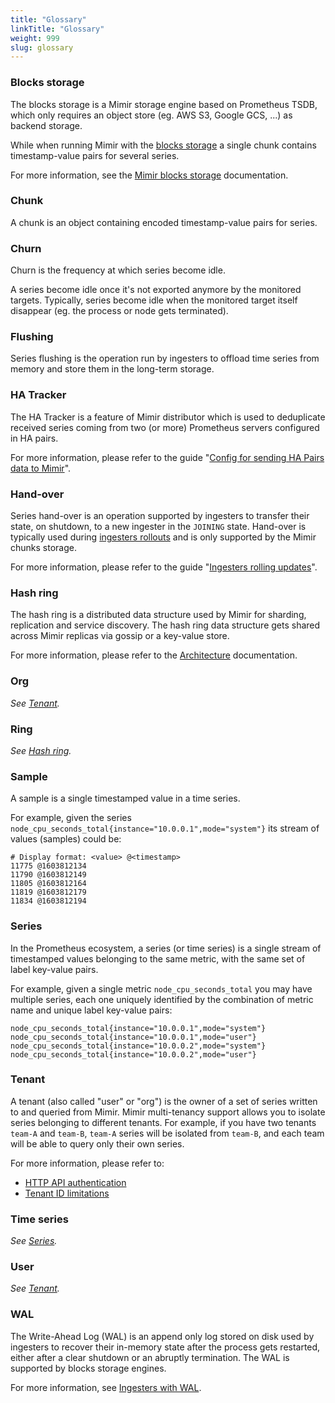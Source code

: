 ```yaml
---
title: "Glossary"
linkTitle: "Glossary"
weight: 999
slug: glossary
---
```


### Blocks storage

The blocks storage is a Mimir storage engine based on Prometheus TSDB, which only requires an object store (eg. AWS S3, Google GCS, ...) as backend storage.

While when running Mimir with the [blocks storage](#blocks-storage) a single chunk contains timestamp-value pairs for several series.

For more information, see the [Mimir blocks storage](../blocks-storage/_index.md) documentation.

### Chunk

A chunk is an object containing encoded timestamp-value pairs for series.

### Churn

Churn is the frequency at which series become idle.

A series become idle once it's not exported anymore by the monitored targets. Typically, series become idle when the monitored target itself disappear (eg. the process or node gets terminated).

### Flushing

Series flushing is the operation run by ingesters to offload time series from memory and store them in the long-term storage.

### HA Tracker

The HA Tracker is a feature of Mimir distributor which is used to deduplicate received series coming from two (or more) Prometheus servers configured in HA pairs.

For more information, please refer to the guide "[Config for sending HA Pairs data to Mimir](../guides/ha-pair-handling.md)".

### Hand-over

Series hand-over is an operation supported by ingesters to transfer their state, on shutdown, to a new ingester in the `JOINING` state. Hand-over is typically used during [ingesters rollouts](./ingesters-rolling-updates.md) and is only supported by the Mimir chunks storage.

For more information, please refer to the guide "[Ingesters rolling updates](./ingesters-rolling-updates.md)".

### Hash ring

The hash ring is a distributed data structure used by Mimir for sharding, replication and service discovery. The hash ring data structure gets shared across Mimir replicas via gossip or a key-value store.

For more information, please refer to the [Architecture](../architecture.md#the-hash-ring) documentation.

### Org

_See [Tenant](#tenant)._

### Ring

_See [Hash ring](#hash-ring)._

### Sample

A sample is a single timestamped value in a time series.

For example, given the series `node_cpu_seconds_total{instance="10.0.0.1",mode="system"}` its stream of values (samples) could be:

```
# Display format: <value> @<timestamp>
11775 @1603812134
11790 @1603812149
11805 @1603812164
11819 @1603812179
11834 @1603812194
```

### Series

In the Prometheus ecosystem, a series (or time series) is a single stream of timestamped values belonging to the same metric, with the same set of label key-value pairs.

For example, given a single metric `node_cpu_seconds_total` you may have multiple series, each one uniquely identified by the combination of metric name and unique label key-value pairs:

```
node_cpu_seconds_total{instance="10.0.0.1",mode="system"}
node_cpu_seconds_total{instance="10.0.0.1",mode="user"}
node_cpu_seconds_total{instance="10.0.0.2",mode="system"}
node_cpu_seconds_total{instance="10.0.0.2",mode="user"}
```

### Tenant

A tenant (also called "user" or "org") is the owner of a set of series written to and queried from Mimir. Mimir multi-tenancy support allows you to isolate series belonging to different tenants. For example, if you have two tenants `team-A` and `team-B`, `team-A` series will be isolated from `team-B`, and each team will be able to query only their own series.

For more information, please refer to:

- [HTTP API authentication](../api/_index.md#authentication)
- [Tenant ID limitations](./limitations.md#tenant-id-naming)

### Time series

_See [Series](#series)._

### User

_See [Tenant](#tenant)._

### WAL

The Write-Ahead Log (WAL) is an append only log stored on disk used by ingesters to recover their in-memory state after the process gets restarted, either after a clear shutdown or an abruptly termination. The WAL is supported by blocks storage engines.

For more information, see [Ingesters with WAL](../blocks-storage/_index.md#the-write-path).
